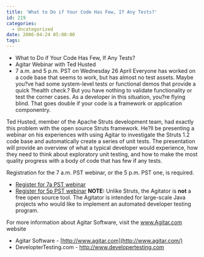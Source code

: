 ```yaml
---
title: 'What to Do if Your Code Has Few, If Any Tests?'
id: 219
categories:
  - Uncategorized
date: 2006-04-24 05:00:00
tags:
---
```


*   What to Do if Your Code Has Few, If Any Tests?
*   Agitar Webinar with Ted Husted
*   7 a.m. and 5 p.m. PST on Wednesday 26 April
Everyone has worked on a code base that seems to work, but has almost no test assets. Maybe you?ve had some system-level tests or functional demos that provide a quick ?health check.? But you have nothing to validate functionality or test the corner cases. As a developer in this situation, you?re flying blind. That goes double if your code is a framework or application componentry.

Ted Husted, member of the Apache Struts development team, had exactly this problem with the open source Struts framework. He?ll be presenting a webinar on his experiences with using Agitar to investigate the Struts 1.2 code base and automatically create a series of unit tests. The presentation will provide an overview of what a typical developer would experience, how they need to think about exploratory unit testing, and how to make the most quality progress with a body of code that has few if any tests.

Registration for the 7 a.m. PST webinar, or the 5 p.m. PST one, is required.

*   [Register for 7a PST webinar](http://www.elabs6.com/c.html?rtr=on&amp;s=dk2,pok,38g,crv,huhw,fgpm,fzl8)
*   [Register for 5p PST webinar](http://www.elabs6.com/c.html?rtr=on&amp;s=dk2,pok,38g,lv0i,2on0,fgpm,fzl8)
**NOTE:** Unlike Struts, the Agitator is **not** a free open source tool. The Agitator is intended for large-scale Java projects who would like to implement an automated developer testing program.

For more information about Agitar Software, visit the www.Agitar.com website

*   Agitar Software - [http://www.agitar.com](http://www.agitar.com/)
*   DevelopterTesting.com - [http://www.developertesting.com ](http://www.developertesting.com%20/)